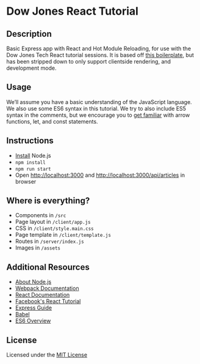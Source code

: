 # Dow Jones React Tutorial

## Description
Basic Express app with React and Hot Module Reloading, for use with the Dow Jones Tech React tutorial sessions. It is based off [this boilerplate](https://github.com/Timmehs/express-hmr-react), but has been stripped down to only support clientside rendering, and development mode.

## Usage
We’ll assume you have a basic understanding of the JavaScript language. We also use some ES6 syntax in this tutorial. We try to also include ES5 syntax in the comments, but we encourage you to [get familiar](https://github.com/lukehoban/es6features) with arrow functions, let, and const statements.

## Instructions
- [Install](https://nodejs.org/en/download/) Node.js
- `npm install`
- `npm run start`
- Open [http://localhost:3000](http://localhost:3000) and [http://localhost:3000/api/articles](http://localhost:3000/api/articles) in browser

## Where is everything?
- Components in `/src`
- Page layout in `/client/app.js`
- CSS in `/client/style.main.css`
- Page template in `/client/template.js`
- Routes in `/server/index.js`
- Images in `/assets`

## Additional Resources
- [About Node.js](https://nodejs.org/en/about/)
- [Webpack Documentation](https://webpack.js.org/concepts/)
- [React Documentation](https://reactjs.org/docs/hello-world.html)
- [Facebook's React Tutorial](https://reactjs.org/tutorial/tutorial.html)
- [Express Guide](https://expressjs.com/en/guide/routing.html)
- [Babel](http://babeljs.io/)
- [ES6 Overview](https://github.com/lukehoban/es6features)

## License
Licensed under the [MIT License](https://github.com/dowjones/react-tutorial/blob/master/LICENSE)